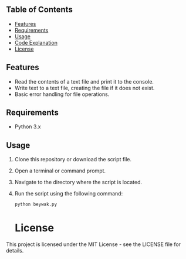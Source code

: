 

## Table of Contents

-  [Features](#features)
-  [Requirements](#requirements)
-  [Usage](#usage)
-  [Code Explanation](#code-explanation)
-  [License](#license)

## Features

- Read the contents of a text file and print it to the console.
- Write text to a text file, creating the file if it does not exist.
- Basic error handling for file operations.

## Requirements

- Python 3.x

## Usage

1. Clone this repository or download the script file.
2. Open a terminal or command prompt.
3. Navigate to the directory where the script is located.
4. Run the script using the following command:

   ```bash
   python beywak.py
   ```
   # License
This project is licensed under the MIT License - see the LICENSE file for details.
   

